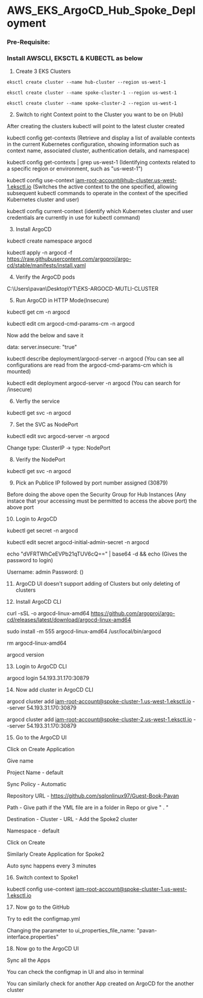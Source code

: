 # AWS_EKS_ArgoCD_Hub_Spoke_Deployment

### Pre-Requisite:

### Install AWSCLI, EKSCTL & KUBECTL as below

1. Create 3 EKS Clusters 
```
eksctl create cluster --name hub-cluster --region us-west-1
```
```
eksctl create cluster --name spoke-cluster-1 --region us-west-1
```
```
eksctl create cluster --name spoke-cluster-2 --region us-west-1
```

2. Switch to right Context point to the Cluster you want to be on (Hub)

After creating the clusters kubectl will point to the latest cluster created 

kubectl config get-contexts
(Retrieve and display a list of available contexts in the current Kubernetes configuration, showing information such as context name, associated cluster, authentication details, and namespace)

kubectl config get-contexts | grep us-west-1
(Identifying contexts related to a specific region or environment, such as "us-west-1")

kubectl config use-context iam-root-account@hub-cluster.us-west-1.eksctl.io
(Switches the active context to the one specified, allowing subsequent kubectl commands to operate in the context of the specified Kubernetes cluster and user)

kubectl config current-context
(identify which Kubernetes cluster and user credentials are currently in use for kubectl command)


3. Install  ArgoCD

kubectl create namespace argocd

kubectl apply -n argocd -f https://raw.githubusercontent.com/argoproj/argo-cd/stable/manifests/install.yaml


4. Verify the ArgoCD pods

C:\Users\pavan\Desktop\YT\EKS-ARGOCD-MUTLI-CLUSTER

5. Run ArgoCD in HTTP Mode(Insecure)

kubectl get cm -n argocd

kubectl edit cm argocd-cmd-params-cm -n argocd

Now add the below and save it 

data:
	server.insecure: "true"
	
kubectl describe deployment/argocd-server -n argocd
(You can see all configurations are read from the argocd-cmd-params-cm which is mounted)

kubectl edit deployment argocd-server -n argocd
(You can search for /insecure)


6. Verfiy the service

kubectl get svc -n argocd


7. Set the SVC as NodePort

kubectl edit svc argocd-server -n argocd

Change type: ClusterIP -> type: NodePort


8. Verify the NodePort

kubectl get svc -n argocd


9. Pick an Publice IP followed by port number assigned (30879)

Before doing the above open the Security Group for Hub Instances (Any instace that your accessing must be permitted to access the above port) the above port 


10. Login to ArgoCD

kubectl get secret -n argocd

kubectl edit secret argocd-initial-admin-secret -n argocd

echo "dVFRTWhCeEVPb21qTUV6cQ==" | base64 -d && echo
(Gives the password to login)

Username: admin
Password: ()


11. ArgoCD UI doesn't support adding of Clusters but only deleting of clusters


12. Install ArgoCD CLI

curl -sSL -o argocd-linux-amd64 https://github.com/argoproj/argo-cd/releases/latest/download/argocd-linux-amd64

sudo install -m 555 argocd-linux-amd64 /usr/local/bin/argocd

rm argocd-linux-amd64

argocd version


13. Login to ArgoCD CLI

argocd login 54.193.31.170:30879


14. Now add cluster in ArgoCD CLI

argocd cluster add iam-root-account@spoke-cluster-1.us-west-1.eksctl.io --server 54.193.31.170:30879

argocd cluster add iam-root-account@spoke-cluster-2.us-west-1.eksctl.io --server 54.193.31.170:30879


15. Go to the ArgoCD UI

Click on Create Application

Give name

Project Name - default

Sync Policy - Automatic

Repository URL - https://github.com/sqlonlinux97/Guest-Book-Pavan

Path - Give path if the YML file are in a folder in Repo or give " . "  

Destination - Cluster - URL - Add the Spoke2 cluster

Namespace - default 

Click on Create 

Similarly Create Application for Spoke2

Auto sync happens every 3 minutes


16. Switch context to Spoke1

kubectl config use-context iam-root-account@spoke-cluster-1.us-west-1.eksctl.io


17. Now go to the GitHub 

Try to edit the configmap.yml 

Changing the parameter to ui_properties_file_name: "pavan-interface.properties"


18. Now go to the ArgoCD UI 

Sync all the Apps 

You can check the configmap in UI and also in terminal

You can similarly check for another App created on ArgoCD for the another cluster
